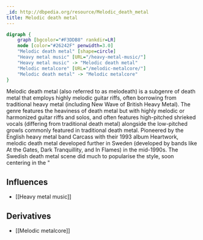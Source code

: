 ```yaml
---
_id: http://dbpedia.org/resource/Melodic_death_metal
title: Melodic death metal
---
```


```dot
digraph {
	graph [bgcolor="#F3DDB8" rankdir=LR]
	node [color="#26242F" penwidth=3.0]
	"Melodic death metal" [shape=circle]
	"Heavy metal music" [URL="/heavy-metal-music/"]
	"Heavy metal music" -> "Melodic death metal"
	"Melodic metalcore" [URL="/melodic-metalcore/"]
	"Melodic death metal" -> "Melodic metalcore"
}
```

Melodic death metal (also referred to as melodeath) is a subgenre of death metal that employs highly melodic guitar riffs, often borrowing from traditional heavy metal (including New Wave of British Heavy Metal). The genre features the heaviness of death metal but with highly melodic or harmonized guitar riffs and solos, and often features high-pitched shrieked vocals (differing from traditional death metal) alongside the low-pitched growls commonly featured in traditional death metal. Pioneered by the English heavy metal band Carcass with their 1993 album Heartwork, melodic death metal developed further in Sweden (developed by bands like At the Gates, Dark Tranquillity, and In Flames) in the mid-1990s. The Swedish death metal scene did much to popularise the style, soon centering in the "

## Influences

- [[Heavy metal music]]

## Derivatives

- [[Melodic metalcore]]
